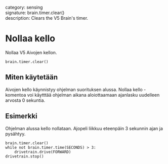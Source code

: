 category: sensing  
signature: brain.timer.clear()  
description: Clears the V5 Brain's timer.

# Nollaa kello

Nollaa V5 Aivojen kellon.

```don 
brain.timer.clear()
```

## Miten käytetään

Aivojen kello käynnistyy ohjelman suorituksen alussa. Nollaa kello -komentoa voi käytttää ohjelman aikana aloiottaamaan ajanlasku uudelleen arvosta 0 sekuntia.

## Esimerkki

Ohjelman alussa kello nollataan. Ajopeli liikkuu eteenpäin 3 sekunnin ajan ja pysähtyy.

```don
brain.timer.clear()
while not brain.timer.time(SECONDS) > 3:
    drivetrain.drive(FORWARD)
drivetrain.stop()
```
	
<advanced>
</advanced>
